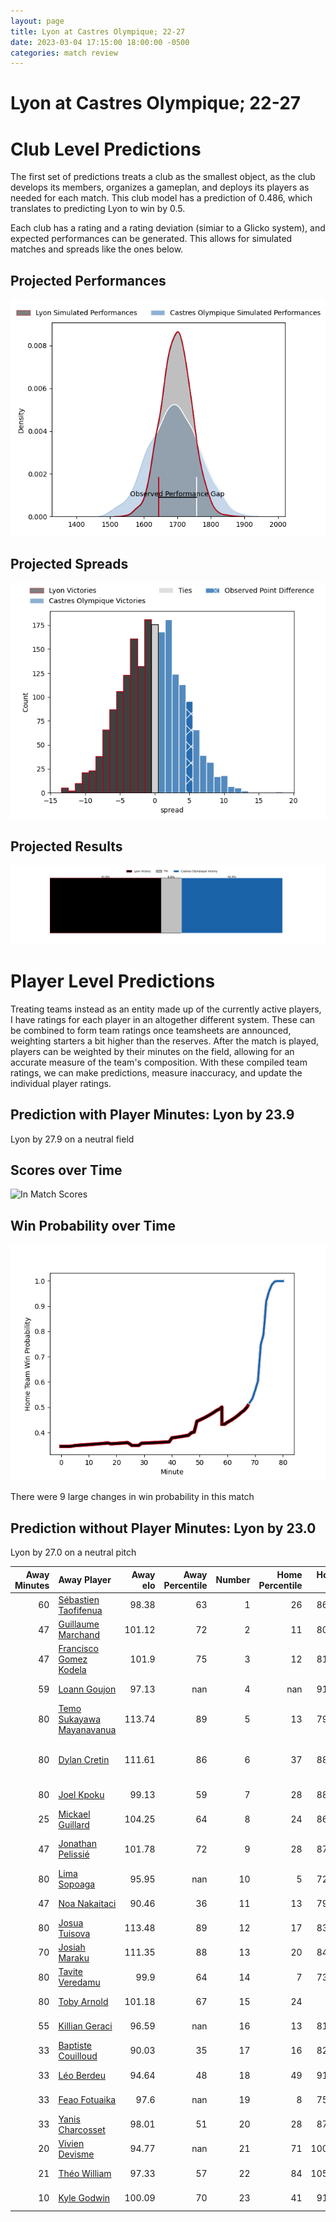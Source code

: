```yaml
---  
layout: page  
title: Lyon at Castres Olympique; 22-27  
date: 2023-03-04 17:15:00 18:00:00 -0500  
categories: match review  
---
```

# Lyon at Castres Olympique; 22-27

# Club Level Predictions


The first set of predictions treats a club as the smallest object, as the club develops its members, organizes a gameplan, and deploys its players as needed for each match. This club model has a prediction of 0.486, which translates to predicting Lyon to win by 0.5.

Each club has a rating and a rating deviation (simiar to a Glicko system), and expected performances can be generated. This allows for simulated matches and spreads like the ones below.
## Projected Performances


![Projected Performances](plots/performances_2023-03-04-CastresOlympique-Lyon.png)
## Projected Spreads


![Projected Spreads](plots/spreads_2023-03-04-CastresOlympique-Lyon.png)
## Projected Results


![Projected Results](plots/resultbar_2023-03-04-CastresOlympique-Lyon.png)
# Player Level Predictions


Treating teams instead as an entity made up of the currently active players, I have ratings for each player in an altogether different system. These can be combined to form team ratings once teamsheets are announced, weighting starters a bit higher than the reserves. After the match is played, players can be weighted by their minutes on the field, allowing for an accurate measure of the team's composition. With these compiled team ratings, we can make predictions, measure inaccuracy, and update the individual player ratings.
## Prediction with Player Minutes: Lyon by 23.9


Lyon by 27.9 on a neutral field
## Scores over Time


![In Match Scores](plots/recap_scores_2023-03-04-CastresOlympique-Lyon.png)
## Win Probability over Time


![In Match Predictions](plots/recap_prob_2023-03-04-CastresOlympique-Lyon.png)

There were 9 large changes in win probability in this match
## Prediction without Player Minutes: Lyon by 23.0


Lyon by 27.0 on a neutral pitch



|   Away Minutes | Away Player                                                                      |   Away elo |   Away Percentile |   Number |   Home Percentile |   Home elo | Home Player                                                                       |   Home Minutes |
|---------------:|:---------------------------------------------------------------------------------|-----------:|------------------:|---------:|------------------:|-----------:|:----------------------------------------------------------------------------------|---------------:|
|             60 | [Sébastien Taofifenua](..//playerfiles//SébastienTaofifenua_cleaned.md)          |      98.38 |                63 |        1 |                26 |      86.37 | [Quentin Walcker](..//playerfiles//QuentinWalcker_cleaned.md)                     |             57 |
|             47 | [Guillaume Marchand](..//playerfiles//GuillaumeMarchand_cleaned.md)              |     101.12 |                72 |        2 |                11 |      80.19 | [Gaëtan Barlot](..//playerfiles//GaëtanBarlot_cleaned.md)                         |             71 |
|             47 | [Francisco Gomez Kodela](..//playerfiles//FranciscoGomezKodela_cleaned.md)       |     101.9  |                75 |        3 |                12 |      81.12 | [Wilfried Hounkpatin](..//playerfiles//WilfriedHounkpatin_cleaned.md)             |             68 |
|             59 | [Loann Goujon](..//playerfiles//LoannGoujon_cleaned.md)                          |      97.13 |               nan |        4 |               nan |      91.65 | [Ryno Pieterse](..//playerfiles//RynoPieterse_cleaned.md)                         |             59 |
|             80 | [Temo Sukayawa Mayanavanua](..//playerfiles//TemoSukayawaMayanavanua_cleaned.md) |     113.74 |                89 |        5 |                13 |      79.41 | [Thomas Staniforth](..//playerfiles//ThomasStaniforth_cleaned.md)                 |             80 |
|             80 | [Dylan Cretin](..//playerfiles//DylanCretin_cleaned.md)                          |     111.61 |                86 |        6 |                37 |      88.93 | [Nick Champion de Crespigny](..//playerfiles//NickChampiondeCrespigny_cleaned.md) |             66 |
|             80 | [Joel Kpoku](..//playerfiles//JoelKpoku_cleaned.md)                              |      99.13 |                59 |        7 |                28 |      88.18 | [Tyler Ardron](..//playerfiles//TylerArdron_cleaned.md)                           |             80 |
|             25 | [Mickael Guillard](..//playerfiles//MickaelGuillard_cleaned.md)                  |     104.25 |                64 |        8 |                24 |      86.71 | [Kevin Kornath](..//playerfiles//KevinKornath_cleaned.md)                         |             80 |
|             47 | [Jonathan Pelissié](..//playerfiles//JonathanPelissié_cleaned.md)                |     101.78 |                72 |        9 |                28 |      87.47 | [Santiago Arata Perrone](..//playerfiles//SantiagoArataPerrone_cleaned.md)        |             70 |
|             80 | [Lima Sopoaga](..//playerfiles//LimaSopoaga_cleaned.md)                          |      95.95 |               nan |       10 |                 5 |      72.26 | [Benjamin Urdapilleta](..//playerfiles//BenjaminUrdapilleta_cleaned.md)           |             80 |
|             47 | [Noa Nakaitaci](..//playerfiles//NoaNakaitaci_cleaned.md)                        |      90.46 |                36 |       11 |                13 |      79.38 | [Filipo Nakosi](..//playerfiles//FilipoNakosi_cleaned.md)                         |             75 |
|             80 | [Josua Tuisova](..//playerfiles//JosuaTuisova_cleaned.md)                        |     113.48 |                89 |       12 |                17 |      83.27 | [Adrea Cocagi](..//playerfiles//AdreaCocagi_cleaned.md)                           |             66 |
|             70 | [Josiah Maraku](..//playerfiles//JosiahMaraku_cleaned.md)                        |     111.35 |                88 |       13 |                20 |      84.56 | [Adrien Seguret](..//playerfiles//AdrienSeguret_cleaned.md)                       |             80 |
|             80 | [Tavite Veredamu](..//playerfiles//TaviteVeredamu_cleaned.md)                    |      99.9  |                64 |       14 |                 7 |      73.65 | [Geoffrey Palis](..//playerfiles//GeoffreyPalis_cleaned.md)                       |             80 |
|             80 | [Toby Arnold](..//playerfiles//TobyArnold_cleaned.md)                            |     101.18 |                67 |       15 |                24 |      84    | [Julien Dumora](..//playerfiles//JulienDumora_cleaned.md)                         |             80 |
|             55 | [Killian Geraci](..//playerfiles//KillianGeraci_cleaned.md)                      |      96.59 |               nan |       16 |                13 |      81.64 | [Antoine Tichit](..//playerfiles//AntoineTichit_cleaned.md)                       |             23 |
|             33 | [Baptiste Couilloud](..//playerfiles//BaptisteCouilloud_cleaned.md)              |      90.03 |                35 |       17 |                16 |      82.26 | [Leone Nakarawa](..//playerfiles//LeoneNakarawa_cleaned.md)                       |             21 |
|             33 | [Léo Berdeu](..//playerfiles//LéoBerdeu_cleaned.md)                              |      94.64 |                48 |       18 |                49 |      91.58 | [Baptiste Delaporte](..//playerfiles//BaptisteDelaporte_cleaned.md)               |             14 |
|             33 | [Feao Fotuaika](..//playerfiles//FeaoFotuaika_cleaned.md)                        |      97.6  |               nan |       19 |                 8 |      75.18 | [Vilimoni Botitu](..//playerfiles//VilimoniBotitu_cleaned.md)                     |             14 |
|             33 | [Yanis Charcosset](..//playerfiles//YanisCharcosset_cleaned.md)                  |      98.01 |                51 |       20 |                28 |      87.11 | [Levan Chilachava](..//playerfiles//LevanChilachava_cleaned.md)                   |             12 |
|             20 | [Vivien Devisme](..//playerfiles//VivienDevisme_cleaned.md)                      |      94.77 |               nan |       21 |                71 |     100.45 | [Julien Blanc](..//playerfiles//JulienBlanc_cleaned.md)                           |             10 |
|             21 | [Théo William](..//playerfiles//ThéoWilliam_cleaned.md)                          |      97.33 |                57 |       22 |                84 |     105.88 | [Brice Humbert](..//playerfiles//BriceHumbert_cleaned.md)                         |              9 |
|             10 | [Kyle Godwin](..//playerfiles//KyleGodwin_cleaned.md)                            |     100.09 |                70 |       23 |                41 |      91.06 | [Louis Le Brun](..//playerfiles//LouisLeBrun_cleaned.md)                          |              5 |

